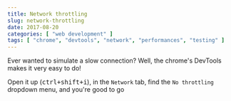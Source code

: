 ```yaml
---
title: Network throttling
slug: network-throttling
date: 2017-08-20
categories: [ "web development" ]
tags: [ "chrome", "devtools", "network", "performances", "testing" ]
---
```


Ever wanted to simulate a slow connection? Well, the chrome's DevTools makes it
very easy to do!

Open it up (<kbd>ctrl+shift+i</kbd>), in the `Network` tab, find the
`No throttling` dropdown menu, and you're good to go
